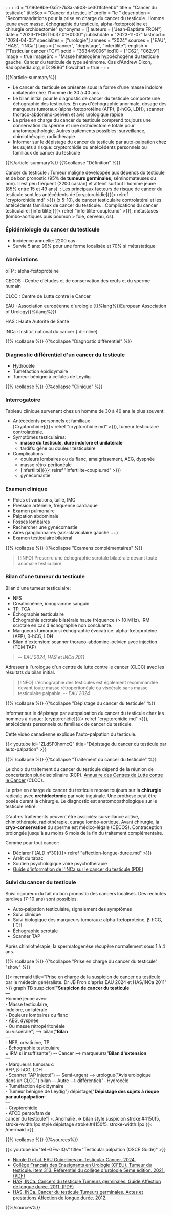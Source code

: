 +++
id = "0190e8be-0a51-7b8a-a908-ce301fcfeebb"
title = "Cancer du testicule"
titleSeo = "Cancer du testicule"
prefix = "le "
description = "Recommandations pour la prise en charge du cancer du testicule. Homme jeune avec masse, échographie du testicule, alpha-fœtoprotéine et chirurgie orchidectomie"
synonyms = []
auteurs = ["Jean-Baptiste FRON"]
date = "2023-11-06T16:37:01+01:00"
publishdate = "2023-11-07"
lastmod = "2024-04-05"
specialites = ["urologie"]
annees = "2024"
sources = ["EAU", "HAS", "INCa"]
tags = ["cancer", "depistage", "infertilite"]
english = ["Testicular cancer (TC)"]
sctid = "363449006"
icd10 = ["C62", "C62.9"]
image = true
imageSrc = "Masse hétérogène hypoéchogène du testicule gauche. Cancer du testicule de type séminome. Cas d'Andrew Dixon, Radiopaedia.org, rID: 9886"
flowchart = true
+++

{{%article-summary%}}

- Le cancer du testicule se présente sous la forme d'une masse indolore unilatérale chez l'homme de 30 à 40 ans
- Le bilan initial pour le diagnostic de cancer du testicule comporte une échographie des testicules. En cas d'échographie anormale, dosage des marqueurs tumoraux (alpha-fœtoprotéine (AFP), β-hCG, LDH), scanner thoraco-abdomino-pelvien et avis urologique rapide
- La prise en charge du cancer du testicule comprend toujours une conservation du sperme et une orchidectomie totale pour anatomopathologie. Autres traitements possibles: surveillance, chimiothérapie, radiothérapie
- Informer sur le dépistage du cancer du testicule par auto-palpation chez les sujets à risque: cryptorchidie ou antécédents personnels ou familiaux de cancer du testicule

{{%/article-summary%}}
{{%collapse "Définition" %}}

Cancer du testicule
: Tumeur maligne développée aux dépends du testicule et de bon pronostic (95% de **tumeurs germinales**, séminomateuses ou non). Il est peu fréquent (2200 cas/an) et atteint surtout l'homme jeune (85% entre 15 et 49 ans).
: Les principaux facteurs de risque de cancer du testicule sont les antécédents de [cryptorchidie]({{< relref "cryptorchidie.md" >}}) (x 5-10), de cancer testiculaire controlatéral et les antécédents familiaux de cancer du testicule.
: Complications du cancer testiculaire: [infertilité]({{< relref "infertilite-couple.md" >}}), métastases (lombo-aortiques puis poumon > foie, cerveau, os).

### Épidémiologie du cancer du testicule

- Incidence annuelle: 2200 cas
- Survie 5 ans: 99% pour une forme localisée et 70% si métastatique

### Abréviations

αFP
: alpha-fœtoprotéine

CECOS
: Centre d'études et de conservation des œufs et du sperme humain

CLCC
: Centre de Lutte contre le Cancer

EAU
: Association européenne d'urologie ({{%lang%}}European Association of Urology{{%/lang%}})

HAS
: Haute Autorité de Santé

INCa
: Institut national du cancer
{.dl-inline}

{{% /collapse %}}
{{%collapse "Diagnostic différentiel" %}}

### Diagnostic différentiel d'un cancer du testicule

- Hydrocèle
- Tuméfaction épididymaire
- Tumeur bénigne à cellules de Leydig

{{% /collapse %}}
{{%collapse "Clinique" %}}

### Interrogatoire

Tableau clinique survenant chez un homme de 30 à 40 ans le plus souvent:

- Antécédents personnels et familiaux  
  [Cryptorchidie]({{< relref "cryptorchidie.md" >}}), tumeur testiculaire controlatérale.
- Symptômes testiculaires:
  - **masse du testicule, dure indolore et unilatérale**
  - tardifs: gêne ou douleur testiculaire
- Complications:
  - douleurs lombaires ou du flanc, amaigrissement, AEG, dyspnée
  - masse rétro-péritonéale
  - [infertilité]({{< relref "infertilite-couple.md" >}})
  - gynécomastie

### Examen clinique

- Poids et variations, taille, IMC
- Pression artérielle, fréquence cardiaque
- Examen pulmonaire
- Palpation abdominale
- Fosses lombaires
- Rechercher une gynécomastie
- Aires ganglionnaires (sus-claviculaire gauche ++)
- Examen testiculaire bilatéral

{{% /collapse %}}
{{%collapse "Examens complémentaires" %}}

> [!INFO]
> Prescrire une échographie scrotale bilatérale devant toute anomalie testiculaire.

### Bilan d'une tumeur du testicule

Bilan d'une tumeur testiculaire:

- NFS
- Créatininémie, ionogramme sanguin
- TP, TCA
- Échographie testiculaire  
  Échographie scrotale bilatérale haute fréquence (> 10 MHz). IRM scrotale en cas d'échographie non concluante.
- Marqueurs tumoraux si échographie évocatrice: alpha-fœtoprotéine (AFP), β-hCG, LDH
- Bilan d'extension: scanner thoraco-abdomino-pelvien avec injection (TDM TAP)

> -- *EAU 2024*, *HAS* et *INCa 2011*

Adresser à l'urologue d'un centre de lutte contre le cancer (CLCC) avec les résultats du bilan initial.

> [!INFO]
> L'échographie des testicules est également recommandée devant toute masse rétropéritonéale ou viscérale sans masse testiculaire palpable. -- *EAU 2024*

{{% /collapse %}}
{{%collapse "Dépistage du cancer du testicule" %}}

Informer sur le dépistage par autopalpation du cancer du testicule chez les hommes à risque: [cryptorchidie]({{< relref "cryptorchidie.md" >}}), antécédents personnels ou familiaux de cancer du testicule.

Cette vidéo canadienne explique l'auto-palpation du testicule.

{{< youtube id="ZLdSF0hnmcQ" title="Dépistage du cancer du testicule par auto-palpation" >}}

{{% /collapse %}}
{{%collapse "Traitement du cancer du testicule" %}}

Le choix du traitement du cancer du testicule dépend de la réunion de concertation pluridisciplinaire (RCP). [Annuaire des Centres de Lutte contre le Cancer](https://www.e-cancer.fr/Professionnels-de-sante/L-organisation-de-l-offre-de-soins/Traitements-du-cancer-les-etablissements-autorises/Carte-interactive-de-l-offre-de-soins-en-cancerologie) (CLCC).

La prise en charge du cancer du testicule repose toujours sur la **chirurgie** radicale avec **orchidectomie** par voie inguinale. Une prothèse peut être posée durant la chirurgie. Le diagnostic est anatomopathologique sur le testicule retiré.

D'autres traitements peuvent être associés: surveillance active, chimiothérapie, radiothérapie, curage lombo-aortique. Avant chirurgie, la **cryo-conservation** du sperme est médico-légale (CECOS). Contraception prolongée jusqu'à au moins 6 mois de la fin du traitement complémentaire.

Comme pour tout cancer:

- Déclarer l'[ALD n°30]({{< relref "affection-longue-duree.md" >}})
- Arrêt du tabac
- Soutien psychologique voire psychothérapie
- [Guide d'information de l'INCa sur le cancer du testicule (PDF)](file:///C:/Users/JB.DESKTOP-FOMVMTG/Downloads/Guide-ALD-patients-Testicule.pdf)

### Suivi du cancer du testicule

Suivi rigoureux du fait du bon pronostic des cancers localisés. Des rechutes tardives (7-10 ans) sont possibles.

- Auto-palpation testiculaire, signalement des symptômes
- Suivi clinique
- Suivi biologique des marqueurs tumoraux: alpha-fœtoprotéine, β-hCG, LDH
- Échographie scrotale
- Scanner TAP

Après chimiothérapie, la spermatogenèse récupère normalement sous 1 à 4 ans.

{{% /collapse %}}
{{%collapse "Prise en charge du cancer du testicule" "show" %}}

{{< mermaid title="Prise en charge de la suspicion de cancer du testicule par le médecin généraliste. Dr JB Fron d'après EAU 2024 et HAS/INCa 2011" >}}
graph TB
  suspicion["<b>Suspicion de cancer du testicule</b><br>—<br>Homme jeune avec:<br>- Masse testiculaire,<br>indolore, unilatérale<br>- Douleurs lombaires ou flanc<br>- AEG, dyspnée<br>- Ou masse rétropéritonéale<br>ou viscérale"] --> bilan("<b>Bilan</b><br>—<br>- NFS, créatinine, TP<br>- Échographie testiculaire<br>± IRM si insuffisante") -- Cancer --> marqueurs("<b>Bilan d'extension</b><br>—<br>- Marqueurs tumoraux:<br>AFP, β-hCG, LDH<br>- Scanner TAP injecté") -- Semi-urgent --> urologue("Avis urologique<br>dans un CLCC")
    bilan -- Autre --> différentiel("- Hydrocèle<br>- Tuméfaction épididymaire<br>- Tumeur bénigne de Leydig")
    dépistage["<b>Dépistage des sujets à risque<br>par autopalpation:</b><br>—<br>- Cryptorchidie<br>- ATCD perso/fam de<br>cancer du testicule"] -. Anomalie .-> bilan
  style suspicion stroke:#4150f5, stroke-width:1px
  style dépistage stroke:#4150f5, stroke-width:1px
{{< /mermaid >}}

{{% /collapse %}}
{{%sources%}}

{{< youtube id="teL-GFw-IQs" title="Testicular palpation (OSCE Guide)" >}}

- [Nicole D et al. EAU Guidelines on Testicular Cancer. 2024.](https://uroweb.org/guidelines/testicular-cancer)
- [Collège Français des Enseignants en Urologie (CFEU). Tumeur du testicule. Item 313. Référentiel du collège d'urologie 5ème édition. 2021. (PDF)](https://www.urofrance.org/wp-content/uploads/2021/11/Item-313-Tumeur-testicule.pdf)
- [HAS, INCa. Cancers du testicule Tumeurs germinales. Guide Affection de longue durée. 2011. (PDF)](https://www.e-cancer.fr/content/download/95925/1021244/file/GUIALDTEST11.pdf)
- [HAS, INCa. Cancer du testicule Tumeurs germinales. Actes et prestations Affection de longue durée. 2012.](https://www.has-sante.fr/jcms/c_1061933/fr/ald-n-30-cancer-du-testicule)

{{%/sources%}}
